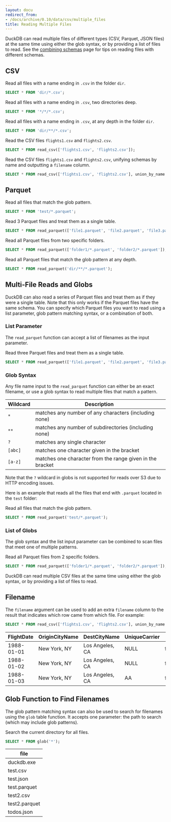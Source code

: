 ```yaml
---
layout: docu
redirect_from:
- /docs/archive/0.10/data/csv/multiple_files
title: Reading Multiple Files
---
```


DuckDB can read multiple files of different types (CSV, Parquet, JSON files) at the same time using either the glob syntax, or by providing a list of files to read.
See the [combining schemas](combining_schemas) page for tips on reading files with different schemas.

## CSV

Read all files with a name ending in `.csv` in the folder `dir`.

```sql
SELECT * FROM 'dir/*.csv';
```

Read all files with a name ending in `.csv`, two directories deep.

```sql
SELECT * FROM '*/*/*.csv';
```

Read all files with a name ending in `.csv`, at any depth in the folder `dir`.

```sql
SELECT * FROM 'dir/**/*.csv';
```

Read the CSV files `flights1.csv` and `flights2.csv`.

```sql
SELECT * FROM read_csv(['flights1.csv', 'flights2.csv']);
```

Read the CSV files `flights1.csv` and `flights2.csv`, unifying schemas by name and outputting a `filename` column.

```sql
SELECT * FROM read_csv(['flights1.csv', 'flights2.csv'], union_by_name = true, filename = true);
```

## Parquet

Read all files that match the glob pattern.

```sql
SELECT * FROM 'test/*.parquet';
```

Read 3 Parquet files and treat them as a single table.

```sql
SELECT * FROM read_parquet(['file1.parquet', 'file2.parquet', 'file3.parquet']);
```

Read all Parquet files from two specific folders.

```sql
SELECT * FROM read_parquet(['folder1/*.parquet', 'folder2/*.parquet']);
```

Read all Parquet files that match the glob pattern at any depth.

```sql
SELECT * FROM read_parquet('dir/**/*.parquet');
```

## Multi-File Reads and Globs

DuckDB can also read a series of Parquet files and treat them as if they were a single table. Note that this only works if the Parquet files have the same schema. You can specify which Parquet files you want to read using a list parameter, glob pattern matching syntax, or a combination of both.

### List Parameter

The `read_parquet` function can accept a list of filenames as the input parameter.

Read three Parquet files and treat them as a single table.

```sql
SELECT * FROM read_parquet(['file1.parquet', 'file2.parquet', 'file3.parquet']);
```

### Glob Syntax

Any file name input to the `read_parquet` function can either be an exact filename, or use a glob syntax to read multiple files that match a pattern.

<div class="narrow_table"></div>

|  Wildcard  |                        Description                        |
|------------|-----------------------------------------------------------|
| `*`        | matches any number of any characters (including none)     |
| `**`       | matches any number of subdirectories (including none)     |
| `?`        | matches any single character                              |
| `[abc]`    | matches one character given in the bracket                |
| `[a-z]`    | matches one character from the range given in the bracket |

Note that the `?` wildcard in globs is not supported for reads over S3 due to HTTP encoding issues.

Here is an example that reads all the files that end with `.parquet` located in the `test` folder:

Read all files that match the glob pattern.

```sql
SELECT * FROM read_parquet('test/*.parquet');
```

### List of Globs

The glob syntax and the list input parameter can be combined to scan files that meet one of multiple patterns.

Read all Parquet files from 2 specific folders.

```sql
SELECT * FROM read_parquet(['folder1/*.parquet', 'folder2/*.parquet']);
```

DuckDB can read multiple CSV files at the same time using either the glob syntax, or by providing a list of files to read.

## Filename

The `filename` argument can be used to add an extra `filename` column to the result that indicates which row came from which file. For example:

```sql
SELECT * FROM read_csv(['flights1.csv', 'flights2.csv'], union_by_name = true, filename = true);
```

<div class="narrow_table"></div>

| FlightDate | OriginCityName |  DestCityName   | UniqueCarrier |   filename   |
|------------|----------------|-----------------|---------------|--------------|
| 1988-01-01 | New York, NY   | Los Angeles, CA | NULL          | flights1.csv |
| 1988-01-02 | New York, NY   | Los Angeles, CA | NULL          | flights1.csv |
| 1988-01-03 | New York, NY   | Los Angeles, CA | AA            | flights2.csv |

## Glob Function to Find Filenames

The glob pattern matching syntax can also be used to search for filenames using the `glob` table function.
It accepts one parameter: the path to search (which may include glob patterns).

Search the current directory for all files.

```sql
SELECT * FROM glob('*');
```

<div class="narrow_table"></div>

|     file      |
|---------------|
| duckdb.exe    |
| test.csv      |
| test.json     |
| test.parquet  |
| test2.csv     |
| test2.parquet |
| todos.json    |